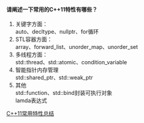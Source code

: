 #### 请阐述一下常用的C++11特性有哪些？  
1. 关键字方面：  
auto、decltype、nullptr、for循环  
2. STL容器方面：  
array、forward_list、unorder_map、unorder_set  
3. 多线程方面：  
std::thread、std::atomic、condition_variable  
4. 智能指针内存管理  
std::shared_ptr、std::weak_ptr  
5. 其他  
std::function、std::bind封装可执行对象  
lamda表达式  

[C++11常用特性总结](https://www.cnblogs.com/chengjundu/p/10893702.html)  